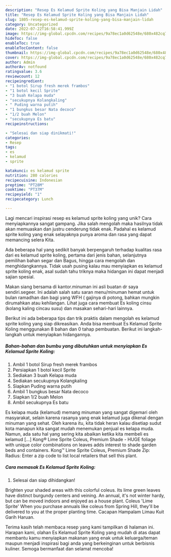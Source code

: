 ```yaml
---
description: "Resep Es Kelamud Sprite Koling yang Bisa Manjain Lidah"
title: "Resep Es Kelamud Sprite Koling yang Bisa Manjain Lidah"
slug: 1805-resep-es-kelamud-sprite-koling-yang-bisa-manjain-lidah
category: Uncategorized
date: 2022-07-22T16:58:41.999Z
image: https://img-global.cpcdn.com/recipes/9a78ec1a0d62548e/680x482cq70/es-kelamud-sprite-koling-foto-resep-utama.jpg
hideToc: false
enableToc: true
enableTocContent: false
thumbnail: https://img-global.cpcdn.com/recipes/9a78ec1a0d62548e/680x482cq70/es-kelamud-sprite-koling-foto-resep-utama.jpg
cover: https://img-global.cpcdn.com/recipes/9a78ec1a0d62548e/680x482cq70/es-kelamud-sprite-koling-foto-resep-utama.jpg
author: Admin
authorAv: notfound
ratingvalue: 3.6
reviewcount: 12
recipeingredient:
- "1 botol Sirup fresh merek frambos"
- "1 botol kecil Sprite"
- "3 buah Kelapa muda"
- "secukupnya Kolangkaling"
- " Puding warna putih"
- "1 bungkus besar Nata decoco"
- "1/2 buah Melon"
- "secukupnya Es batu"
recipeinstructions:

- "Selesai dan siap dinikmati!"
categories:
- Resep
tags:
- es
- kelamud
- sprite

katakunci: es kelamud sprite 
nutrition: 280 calories
recipecuisine: Indonesian
preptime: "PT28M"
cooktime: "PT37M"
recipeyield: "1"
recipecategory: Lunch

---
```





Lagi mencari inspirasi resep es kelamud sprite koling yang unik? Cara menyiapkannya sangat gampang. Jika salah mengolah maka hasilnya tidak akan memuaskan dan justru cenderung tidak enak. Padahal es kelamud sprite koling yang enak selayaknya punya aroma dan rasa yang dapat memancing selera Kita.





Ada beberapa hal yang sedikit banyak berpengaruh terhadap kualitas rasa dari es kelamud sprite koling, pertama dari jenis bahan, selanjutnya pemilihan bahan segar dan Bagus, hingga cara mengolah dan menghidangkannya. Tidak usah pusing kalau mau menyiapkan es kelamud sprite koling enak,      asal sudah tahu triknya maka hidangan ini dapat menjadi sajian spesial.














Makan siang bersama di kantor.minuman ini asli buatan dr saya sendiri.segeer. Ini adalah salah satu saran menu/minuman hemat untuk bulan ramadhan dan bagi yang WFH ( gajinya di potong, bahkan mungkin dirumahkan atau kehilangan. Lihat juga cara membuat Es koling cinsu (kolang kaling cincau susu) dan masakan sehari-hari lainnya.






Berikut ini ada beberapa tips dan trik praktis dalam mengolah es kelamud sprite koling yang siap dikreasikan. Anda bisa membuat Es Kelamud Sprite Koling menggunakan 8 bahan dan 0 tahap pembuatan. Berikut ini langkah-langkah untuk menyiapkan hidangannya.

<!--inarticleads1-->

##### Bahan-bahan dan bumbu yang dibutuhkan untuk menyiapkan Es Kelamud Sprite Koling:

1. Ambil 1 botol Sirup fresh merek frambos
1. Persiapkan 1 botol kecil Sprite
1. Sediakan 3 buah Kelapa muda
1. Sediakan secukupnya Kolangkaling
1. Siapkan  Puding warna putih
1. Ambil 1 bungkus besar Nata decoco
1. Siapkan 1/2 buah Melon
1. Ambil secukupnya Es batu


Es kelapa muda (kelamud) memang minuman yang sangat digemari oleh masyarakat, selain karena rasanya yang enak kelamud juga dikenal dengan minuman yang sehat. Oleh karena itu, kita tidak heran kalau disetiap sudut kota manapun kita sangat mudah menemukan penjual es kelapa muda. Namun, ada satu hal yang sering kita abaikan ketika kita membeli es kelamud […] Kong® Lime Sprite Coleus, Premium Shade - HUGE foliage with unique color combinations on leaves adds interest to shade garden beds and containers. Kong™ Lime Sprite Coleus, Premium Shade Zip: Radius: Enter a zip code to list local retailers that sell this plant. 

<!--inarticleads2-->

##### Cara memasak Es Kelamud Sprite Koling:


1. Selesai dan siap dihidangkan!

Brighten your shaded areas with this colorful coleus. Its lime green leaves have distinct burgundy centers and veining. An annual, it&#39;s not winter hardy, but can be moved indoors and enjoyed as a house plant. Coleus &#39;Lime Sprite&#39; When you purchase annuals like coleus from Spring Hill, they&#39;ll be delivered to you at the proper planting time. Cacapan Hampalam Limau Kuit Garih Haruan. 

Terima kasih telah membaca resep yang kami tampilkan di halaman ini. Harapan kami, olahan Es Kelamud Sprite Koling yang mudah di atas dapat membantu kamu menyiapkan makanan yang enak untuk keluarga/teman maupun menjadi inspirasi bagi anda yang berkeinginan untuk berbisnis kuliner. Semoga bermanfaat dan selamat mencoba!
